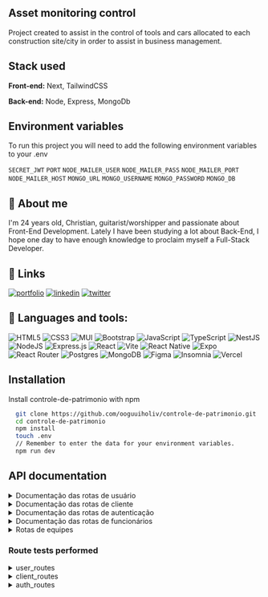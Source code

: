 ## Asset monitoring control

Project created to assist in the control of tools and cars allocated to each construction site/city in order to assist in business management.

## Stack used

**Front-end:** Next, TailwindCSS

**Back-end:** Node, Express, MongoDb

## Environment variables

To run this project you will need to add the following environment variables to your .env

`SECRET_JWT`
`PORT`
`NODE_MAILER_USER`
`NODE_MAILER_PASS`
`NODE_MAILER_PORT`
`NODE_MAILER_HOST`
`MONGO_URL`
`MONGO_USERNAME`
`MONGO_PASSWORD`
`MONGO_DB`

## 🚀 About me

I'm 24 years old, Christian, guitarist/worshipper and passionate about Front-End Development. Lately I have been studying a lot about Back-End, I hope one day to have enough knowledge to proclaim myself a Full-Stack Developer.

## 🔗 Links

[![portfolio](https://img.shields.io/badge/my_portfolio-000?style=for-the-badge&logo=ko-fi&logoColor=white)](https://portfolio-next-js-jade.vercel.app/)
[![linkedin](https://img.shields.io/badge/linkedin-0A66C2?style=for-the-badge&logo=linkedin&logoColor=white)](https://www.linkedin.com/in/oguuiholiv/)
[![twitter](https://img.shields.io/badge/insta-1DA1F2?style=for-the-badge&logo=instagram&logoColor)](https://www.instagram.com/ooguuiholiv/)

## 🚀 Languages and tools:

![HTML5](https://img.shields.io/badge/html5-%23E34F26.svg?style=for-the-badge&logo=html5&logoColor=white)
![CSS3](https://img.shields.io/badge/css3-%231572B6.svg?style=for-the-badge&logo=css3&logoColor=white)
![MUI](https://img.shields.io/badge/MUI-%230081CB.svg?style=for-the-badge&logo=mui&logoColor=white)
![Bootstrap](https://img.shields.io/badge/bootstrap-%238511FA.svg?style=for-the-badge&logo=bootstrap&logoColor=white)
![JavaScript](https://img.shields.io/badge/javascript-%23323330.svg?style=for-the-badge&logo=javascript&logoColor=%23F7DF1E)
![TypeScript](https://img.shields.io/badge/typescript-%23007ACC.svg?style=for-the-badge&logo=typescript&logoColor=white)
![NestJS](https://img.shields.io/badge/nestjs-%23E0234E.svg?style=for-the-badge&logo=nestjs&logoColor=white)
![NodeJS](https://img.shields.io/badge/node.js-6DA55F?style=for-the-badge&logo=node.js&logoColor=white)
![Express.js](https://img.shields.io/badge/express.js-%23404d59.svg?style=for-the-badge&logo=express&logoColor=%2361DAFB)
![React](https://img.shields.io/badge/react-%2320232a.svg?style=for-the-badge&logo=react&logoColor=%2361DAFB)
![Vite](https://img.shields.io/badge/vite-%23646CFF.svg?style=for-the-badge&logo=vite&logoColor=white)
![React Native](https://img.shields.io/badge/react_native-%2320232a.svg?style=for-the-badge&logo=react&logoColor=%2361DAFB)
![Expo](https://img.shields.io/badge/expo-1C1E24?style=for-the-badge&logo=expo&logoColor=#D04A37)
![React Router](https://img.shields.io/badge/React_Router-CA4245?style=for-the-badge&logo=react-router&logoColor=white)
![Postgres](https://img.shields.io/badge/postgres-%23316192.svg?style=for-the-badge&logo=postgresql&logoColor=white)
![MongoDB](https://img.shields.io/badge/MongoDB-%234ea94b.svg?style=for-the-badge&logo=mongodb&logoColor=white)
![Figma](https://img.shields.io/badge/figma-%23F24E1E.svg?style=for-the-badge&logo=figma&logoColor=white)
![Insomnia](https://img.shields.io/badge/Insomnia-black?style=for-the-badge&logo=insomnia&logoColor=5849BE)
![Vercel](https://img.shields.io/badge/vercel-%23000000.svg?style=for-the-badge&logo=vercel&logoColor=white)

## Installation

Install controle-de-patrimonio with npm

```bash
  git clone https://github.com/ooguuiholiv/controle-de-patrimonio.git
  cd controle-de-patrimonio
  npm install
  touch .env
  // Remember to enter the data for your environment variables.
  npm run dev
```

## API documentation

<details>
<summary>Documentação das rotas de usuário</summary>

#### Cadastrar um usuário

```http
  POST /register/users
```

| Parâmetro                                            | Tipo     | Descrição                                       |
| :--------------------------------------------------- | :------- | :---------------------------------------------- |
| `first_name, last_name, cpf, phone, email, password` | `string` | **Obrigatório estar autenticado na aplicação**. |

#### Retorna todos os usuários do sistema

```http
  GET /list/users
```

| Parâmetro | Tipo     | Descrição                                       |
| :-------- | :------- | :---------------------------------------------- |
| `null`    | `string` | **Obrigatório estar autenticado na aplicação**. |

#### Atualiza dados do usuário logado

```http
  PUT /update/user
```

| Parâmetro                           | Tipo     | Descrição                                       |
| :---------------------------------- | :------- | :---------------------------------------------- |
| `first_name, last_name, cpf, phone` | `string` | **Obrigatório estar autenticado na aplicação**. |

#### Inativa um usuário

```http
  DELETE /inative/users/:userId
```

| Parâmetro | Tipo     | Descrição                                                                              |
| :-------- | :------- | :------------------------------------------------------------------------------------- |
| `userId`  | `string` | **Obrigatório estar autenticado na aplicação**. Passar id do usuário que quer inativar |

#### Solicita um link de redefinição de senha

```http
  PATCH /user/forgot-password
```

| Parâmetro | Tipo     | Descrição                                                        |
| :-------- | :------- | :--------------------------------------------------------------- |
| `email`   | `string` | **O usuário receberá um link${token} para redefinir sua senha**. |

#### Altera a senha do usuário

```http
  POST /user/reset-password
```

| Parâmetro                                 | Tipo     | Descrição                                                                                                               |
| :---------------------------------------- | :------- | :---------------------------------------------------------------------------------------------------------------------- |
| `newPassword, confirmPassword, req.query` | `string` | **O usuário deverá fornecer duas senhas iguais e o token deverá ser obtido através da URL do sistema: token=${token}**. |

</details>

<details>
<summary>Documentação das rotas de cliente</summary>

#### Cadastrar um cliente

```http
  POST /register/client
```

| Parâmetro                                       | Tipo     | Descrição                                                                                 |
| :---------------------------------------------- | :------- | :---------------------------------------------------------------------------------------- |
| `fullname, document_id, phone, email, password` | `string` | **Obrigatório estar autenticado na aplicação**. Somente usuários podem cadastrar clientes |

#### Retorna todos os clientes do sistema

```http
  GET /list/client
```

| Parâmetro | Tipo     | Descrição                                                                                     |
| :-------- | :------- | :-------------------------------------------------------------------------------------------- |
| `null`    | `string` | **Obrigatório estar autenticado na aplicação**. Somente usuário pode listar todos os clientes |

#### Atualiza dados de um cliente

```http
  PUT /update/client/:clientId
```

| Parâmetro                                | Tipo     | Descrição                                                                                                                           |
| :--------------------------------------- | :------- | :---------------------------------------------------------------------------------------------------------------------------------- |
| `phone, :clientId, header.authorization` | `string` | **Obrigatório estar autenticado na aplicação**. Somente usuário pode alterar dados do cliente, deverá ser fornecido o ID do cliente |

#### Inativa um cliente

```http
  DELETE /inative/client/:clientId
```

| Parâmetro   | Tipo     | Descrição                                                                                        |
| :---------- | :------- | :----------------------------------------------------------------------------------------------- |
| `:clientId` | `string` | **Obrigatório estar autenticado na aplicação - Usuário**. Passar id do cliente que quer inativar |

#### Solicita um link de redefinição de senha

```http
  PATCH /client/forgot-password
```

| Parâmetro | Tipo     | Descrição                                                        |
| :-------- | :------- | :--------------------------------------------------------------- |
| `email`   | `string` | **O usuário receberá um link${token} para redefinir sua senha**. |

#### Altera a senha do cliente

```http
  POST /client/reset-password
```

| Parâmetro                                 | Tipo     | Descrição                                                                                                               |
| :---------------------------------------- | :------- | :---------------------------------------------------------------------------------------------------------------------- |
| `newPassword, confirmPassword, req.query` | `string` | **O usuário deverá fornecer duas senhas iguais e o token deverá ser obtido através da URL do sistema: token=${token}**. |

</details>

<details>
<summary>Documentação das rotas de autenticação</summary>

#### Fazer login do usuário

```http
  POST /auth/user
```

| Parâmetro         | Tipo     | Descrição                                                                                                                                                                              |
| :---------------- | :------- | :------------------------------------------------------------------------------------------------------------------------------------------------------------------------------------- |
| `email, password` | `string` | **Usuário loga na aplicação fornecendo um email e senha, é gerado um token válido por 12horas, pós isso, o token será revogado e será necessário que o usuário faça login novamente**. |

#### Fazer login do cliente

```http
  POST /auth/client
```

| Parâmetro         | Tipo     | Descrição                                                                                                                                                                              |
| :---------------- | :------- | :------------------------------------------------------------------------------------------------------------------------------------------------------------------------------------- |
| `email, password` | `string` | **Cliente loga na aplicação fornecendo um email e senha, é gerado um token válido por 12horas, pós isso, o token será revogado e será necessário que o usuário faça login novamente**. |

#### Fazer logout do usuário

```http
  GET /logout/user
```

| Parâmetro | Tipo     | Descrição                                    |
| :-------- | :------- | :------------------------------------------- |
| `null`    | `string` | **cookie que havia sido criado é removido**. |

#### Fazer logout do cliente

```http
  GET /logout/client
```

| Parâmetro | Tipo     | Descrição                                    |
| :-------- | :------- | :------------------------------------------- |
| `null`    | `string` | **cookie que havia sido criado é removido**. |

#### Verifica se o usuário ou cliente está logado na aplicação

```http
  GET /is-authenticated
```

| Parâmetro | Tipo     | Descrição                                                             |
| :-------- | :------- | :-------------------------------------------------------------------- |
| `null`    | `string` | **Valida se existe token, caso exista, valida se é um token valido**. |

</details>

<details>
<summary>Documentação das rotas de funcionários</summary>

#### Criar um novo funcionário

```http
  POST /create/employee
```

| Parâmetro  | Tipo     | Descrição                                                             |
| :--------- | :------- | :-------------------------------------------------------------------- |
| `fullname` | `string` | **Usuário deve estar logado.**. Fornecer nome completo do funcionário |

#### Listar todos os funcionários

```http
  GET /list/employee
```

| Parâmetro | Tipo     | Descrição                       |
| :-------- | :------- | :------------------------------ |
| `null`    | `string` | **Usuário deve estar logado.**. |

#### Atualizar dados de um funcionário

```http
  PUT /update/employee/:employeeId
```

| Parâmetro              | Tipo     | Descrição                                                                                                                                |
| :--------------------- | :------- | :--------------------------------------------------------------------------------------------------------------------------------------- |
| `fullname, employeeId` | `string` | **Usuário deve estar logado. Usuário deve informar o id do funcionario que deseja alterar**. Deve se informar o novo nome do funcionário |

#### Inativar um funcionário

```http
  DELETE /inative/employee/:employeeId
```

| Parâmetro    | Tipo     | Descrição                                                                                     |
| :----------- | :------- | :-------------------------------------------------------------------------------------------- |
| `employeeId` | `string` | **Usuário deve estar logado. Usuário deve informar o id do funcionario que deseja inativar**. |

#### Deletar um funcionário

```http
  DELETE /delete/employee/:employeeId
```

| Parâmetro    | Tipo     | Descrição                                                                                    |
| :----------- | :------- | :------------------------------------------------------------------------------------------- |
| `employeeId` | `string` | **Usuário deve estar logado. Usuário deve informar o id do funcionario que deseja deletar**. |

</details>

<details>
<summary>Rotas de equipes</summary>

#### Criar uma equipe

```http
  POST /create/team
```

| Parâmetro             | Tipo     | Descrição                                                                                                 |
| :-------------------- | :------- | :-------------------------------------------------------------------------------------------------------- |
| `leaderId, membersId` | `string` | **Usuário deve estar logado.Usuario deve informar o Id de funcionario do lider e dos membros da equipe**. |

#### Listar equipes

```http
  GET /list/teams
```

| Parâmetro | Tipo     | Descrição                       |
| :-------- | :------- | :------------------------------ |
| `null`    | `string` | **Usuário deve estar logado.**. |

#### Atualizar equipe

```http
  PUT /update/team/:teamId
```

| Parâmetro                     | Tipo     | Descrição                                                                                                                                                                                                                               |
| :---------------------------- | :------- | :-------------------------------------------------------------------------------------------------------------------------------------------------------------------------------------------------------------------------------------- |
| `leaderId, membersId, teamId` | `string` | **Usuário deve estar logado.Usuario deve fornecer id da equipe que deseja alterar**. Usuário devera fornecer id dos novos funcionarios da equipe ou do novo lider, lembrando que estes nao podem fazer parte de uma equipe ja existente |

#### Deletar uma equipe

```http
  DELETE /delete/team/:teamId
```

| Parâmetro | Tipo     | Descrição                                                                            |
| :-------- | :------- | :----------------------------------------------------------------------------------- |
| `teamId`  | `string` | **Usuário deve estar logado.Usuario deve fornecer id da equipe que deseja deletar**. |

</details>

### Route tests performed

<details>
<summary>user_routes</summary>

[x] - Create a new user.

[x] - List users.

[x] - Update logged in user data.

[x] - Requests a password reset link.

[x] - Reset password.

[x] - Inactivate a user

</details>

<details>
<summary>client_routes</summary>

[x] - Create a new user.

[x] - List clients.

[x] - Update client.

[x] - Requests a password reset link.

[x] - Reset password.

[x] - Inactivate a client

</details>

<details>
<summary>auth_routes</summary>

[x] - User login

[x] - Client login

[x] - Logout User/client

[x] - is-authenticated

</details>
